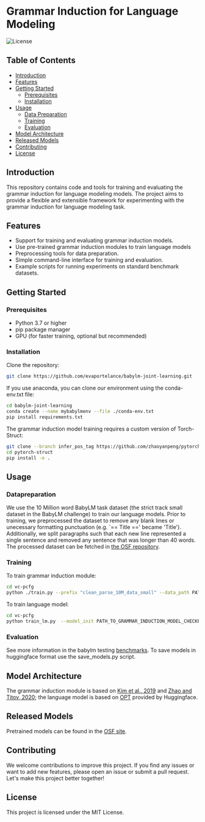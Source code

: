 # Grammar Induction for Language Modeling

![License](https://img.shields.io/badge/license-MIT-blue.svg)

## Table of Contents

- [Introduction](#introduction)
- [Features](#features)
- [Getting Started](#getting-started)
  - [Prerequisites](#prerequisites)
  - [Installation](#installation)
- [Usage](#usage)
  - [Data Preparation](#data-preparation)
  - [Training](#training)
  - [Evaluation](#evaluation)
- [Model Architecture](#model-architecture)
- [Released Models](#released-models)
- [Contributing](#contributing)
- [License](#license)

## Introduction

This repository contains code and tools for training and evaluating the grammar induction for language modeling models. The project aims to provide a flexible and extensible framework for experimenting with the grammar induction for language modeling task.

## Features

- Support for training and evaluating grammar induction models.
- Use pre-trained grammar induction modules to train language models
- Preprocessing tools for data preparation.
- Simple command-line interface for training and evaluation.
- Example scripts for running experiments on standard benchmark datasets.

## Getting Started

### Prerequisites

- Python 3.7 or higher
- pip package manager
- GPU (for faster training, optional but recommended)

### Installation

Clone the repository:

```bash
git clone https://github.com/evaportelance/babylm-joint-learning.git
```
If you use anaconda, you can clone our environment using the conda-env.txt file:
```bash
cd babylm-joint-learning
conda create --name mybabylmenv --file ./conda-env.txt
pip install requirements.txt
```

The grammar induction model training requires a custom version of Torch-Struct:
```bash
git clone --branch infer_pos_tag https://github.com/zhaoyanpeng/pytorch-struct.git
cd pytorch-struct
pip install -e .
```

## Usage

### Datapreparation

We use the 10 Million word BabyLM task dataset (the strict track small dataset in the BabyLM challenge) to train our language models. Prior to training, we preprocessed the dataset to remove any blank lines or unecessary formatting punctuation (e.g. `== Title ==' became 'Title'). Additionally, we split paragraphs such that each new line represented a single sentence and removed any sentence that was longer than 40 words. The processed dataset can be fetched in [the OSF repository](https://osf.io/qj4uy/?view_only=0436b8c2c1974d879e3a353bae662b4c).

### Training

To train grammar induction module:

```bash
cd vc-pcfg
python ./train.py --prefix "clean_parse_10M_data_small" --data_path PATH_TO_PREPROCESSED_DATA --tokenizer_path PATH_TO_TOKENIZER --save_model_path PATH_TO_LM_CONFIG --logger_name "./outputs" 
```

To train language model:

```bash
cd vc-pcfg
python train_lm.py  --model_init PATH_TO_GRAMMAR_INDUCTION_MODEL_CHECKPOINT --train_data PATH_TO_PREPROCESSED_DATA/all_train_10M_data_split.txt --val_data PATH_TO_PREPROCESSED_DATA/all_dev_data_split.txt --tokenizer_path PATH_TO_TOKENIZER --lm_config_path PATH_TO_LM_CONFIG --save_model_path "./results/" --logger_name "./results/log"
```

### Evaluation

See more information in the babylm testing [benchmarks](https://github.com/babylm/evaluation-pipeline). To save models in huggingface format use the save_models.py script.

## Model Architecture

The grammar induction module is based on [Kim et al., 2019](https://github.com/harvardnlp/compound-pcfg) and [Zhao and Titov, 2020](https://github.com/zhaoyanpeng/vpcfg); the language model is based on [OPT](https://huggingface.co/docs/transformers/main/model_doc/opt) provided by Huggingface.

## Released Models

Pretrained models can be found in the [OSF site](https://osf.io/qj4uy/?view_only=0436b8c2c1974d879e3a353bae662b4c).

## Contributing
We welcome contributions to improve this project. If you find any issues or want to add new features, please open an issue or submit a pull request. Let's make this project better together!

## License
This project is licensed under the MIT License.
